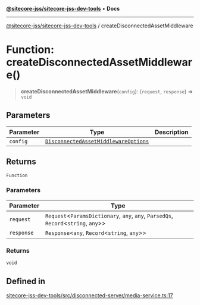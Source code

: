 [**@sitecore-jss/sitecore-jss-dev-tools**](../README.md) • **Docs**

***

[@sitecore-jss/sitecore-jss-dev-tools](../README.md) / createDisconnectedAssetMiddleware

# Function: createDisconnectedAssetMiddleware()

> **createDisconnectedAssetMiddleware**(`config`): (`request`, `response`) => `void`

## Parameters

| Parameter | Type | Description |
| ------ | ------ | ------ |
| `config` | [`DisconnectedAssetMiddlewareOptions`](../interfaces/DisconnectedAssetMiddlewareOptions.md) |  |

## Returns

`Function`

### Parameters

| Parameter | Type |
| ------ | ------ |
| `request` | `Request`\<`ParamsDictionary`, `any`, `any`, `ParsedQs`, `Record`\<`string`, `any`\>\> |
| `response` | `Response`\<`any`, `Record`\<`string`, `any`\>\> |

### Returns

`void`

## Defined in

[sitecore-jss-dev-tools/src/disconnected-server/media-service.ts:17](https://github.com/Sitecore/jss/blob/991c8f57eceef710471966b7c855981e4aac1ded/packages/sitecore-jss-dev-tools/src/disconnected-server/media-service.ts#L17)
